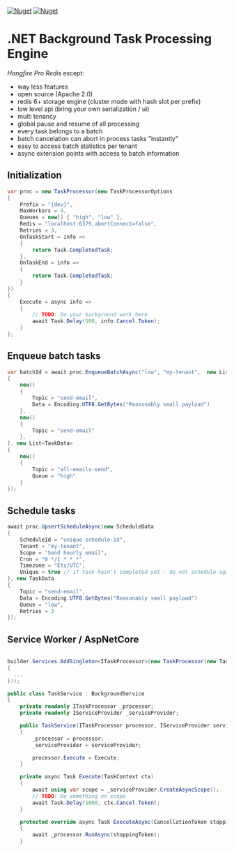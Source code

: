 [![Nuget](https://img.shields.io/nuget/v/Core.TaskProcessor)](https://www.nuget.org/packages/Core.TaskProcessor)
[![Nuget](https://img.shields.io/nuget/dt/Core.TaskProcessor)](https://www.nuget.org/packages/Core.TaskProcessor)

# .NET Background Task Processing Engine
*Hangfire Pro Redis* except:
- way less features
- open source (Apache 2.0)
- redis 6+ storage engine (cluster mode with hash slot per prefix)
- low level api (bring your own serialization / ui)
- multi tenancy
- global pause and resume of all processing
- every task belongs to a batch
- batch cancelation can abort in process tasks "instantly"
- easy to access batch statistics per tenant
- async extension points with access to batch information

## Initialization

```csharp
var proc = new TaskProcessor(new TaskProcessorOptions
{
    Prefix = "{dev}",
    MaxWorkers = 4,
    Queues = new[] { "high", "low" },
    Redis = "localhost:6379,abortConnect=false",
    Retries = 3,
    OnTaskStart = info =>
    {
        return Task.CompletedTask;
    },
    OnTaskEnd = info =>
    {
        return Task.CompletedTask;
    }
})
{
    Execute = async info =>
    {
        // TODO: Do your background work here
        await Task.Delay(500, info.Cancel.Token);
    }
};
```

## Enqueue batch tasks

```csharp
var batchId = await proc.EnqueueBatchAsync("low", "my-tenant",  new List<TaskData>
{
    new()
    {
        Topic = "send-email",
        Data = Encoding.UTF8.GetBytes("Reasonably small payload")
    },
    new()
    {
        Topic = "send-email"
    },
}, new List<TaskData>
{
    new()
    {
        Topic = "all-emails-send",
        Queue = "high"
    }
});
```

## Schedule tasks

```csharp
await proc.UpsertScheduleAsync(new ScheduleData
{
    ScheduleId = "unique-schedule-id",
    Tenant = "my-tenant",
    Scope = "Send hourly email",
    Cron = "0 */1 * * *",
    Timezone = "Etc/UTC",
    Unique = true // if task hasn't completed yet - do not schedule again
}, new TaskData
{
    Topic = "send-email",
    Data = Encoding.UTF8.GetBytes("Reasonably small payload")
    Queue = "low",
    Retries = 3
});
```

## Service Worker / AspNetCore

```csharp

builder.Services.AddSingleton<ITaskProcessor>(new TaskProcessor(new TaskProcessorOptions
{
  ...
}));

public class TaskService : BackgroundService
{
    private readonly ITaskProcessor _processor;
    private readonly IServiceProvider _serviceProvider;

    public TaskService(ITaskProcessor processor, IServiceProvider serviceProvider)
    {
        _processor = processor;
        _serviceProvider = serviceProvider;

        processor.Execute = Execute;
    }

    private async Task Execute(TaskContext ctx)
    {
        await using var scope = _serviceProvider.CreateAsyncScope();
        // TODO: Do something on scope
        await Task.Delay(1000, ctx.Cancel.Token);
    }

    protected override async Task ExecuteAsync(CancellationToken stoppingToken)
    {
        await _processor.RunAsync(stoppingToken);
    }
```
